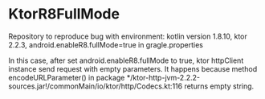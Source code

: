 # KtorR8FullMode

Repository to reproduce bug with environment: 
kotlin version 1.8.10,
ktor 2.2.3,
android.enableR8.fullMode=true in gragle.properties

In this case, after set android.enableR8.fullMode to true, ktor httpClient instance send request with empty parameters.
It happens because method encodeURLParameter() in package */ktor-http-jvm-2.2.2-sources.jar!/commonMain/io/ktor/http/Codecs.kt:116 returns empty string.
